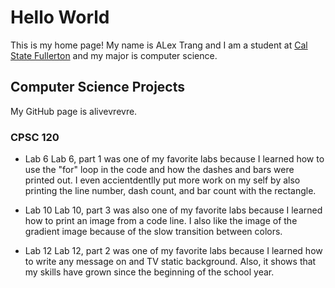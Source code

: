 # Hello World

This is my home page! My name is ALex Trang and I am a student at [Cal State Fullerton](http://www.fullerton.edu/) and my major is computer science.

## Computer Science Projects

My GitHub page is alivevrevre.

### CPSC 120

* Lab 6
Lab 6, part 1 was one of my favorite labs because I learned how to use the "for" loop in the code and how the dashes and bars were printed out. I even accientdentlly put more work on my self by also printing the line number, dash count, and bar count with the rectangle.

* Lab 10
Lab 10, part 3 was also one of my favorite labs because I learned how to print an image from a code line. I also like the image of the gradient image because of the slow transition between colors.

* Lab 12
Lab 12, part 2 was one of my favorite labs because I learned how to write any message on and TV static background. Also, it shows that my skills have grown since the beginning of the school year.
